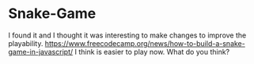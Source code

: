 # Snake-Game
I found it and I thought it was interesting to make changes to improve the playability. 
https://www.freecodecamp.org/news/how-to-build-a-snake-game-in-javascript/ 
I think is easier to play now. What do you think?
